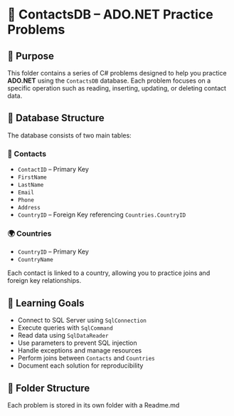 # 🧪 ContactsDB – ADO.NET Practice Problems

## 📌 Purpose

This folder contains a series of C# problems designed to help you practice **ADO.NET** using the `ContactsDB` database. Each problem focuses on a specific operation such as reading, inserting, updating, or deleting contact data.

## 🧱 Database Structure

The database consists of two main tables:

### 🧍 Contacts
- `ContactID` – Primary Key
- `FirstName`
- `LastName`
- `Email`
- `Phone`
- `Address`
- `CountryID` – Foreign Key referencing `Countries.CountryID`

### 🌍 Countries
- `CountryID` – Primary Key
- `CountryName`

Each contact is linked to a country, allowing you to practice joins and foreign key relationships.

## 🎯 Learning Goals

- Connect to SQL Server using `SqlConnection`
- Execute queries with `SqlCommand`
- Read data using `SqlDataReader`
- Use parameters to prevent SQL injection
- Handle exceptions and manage resources
- Perform joins between `Contacts` and `Countries`
- Document each solution for reproducibility

## 📂 Folder Structure

Each problem is stored in its own folder with a Readme.md


